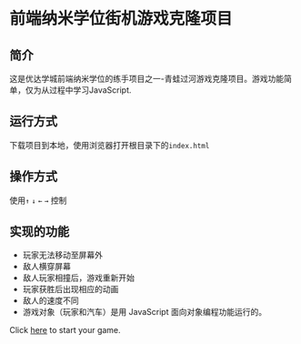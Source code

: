 
# 前端纳米学位街机游戏克隆项目
###
## 简介
这是优达学城前端纳米学位的练手项目之一-青蛙过河游戏克隆项目。游戏功能简单，仅为从过程中学习JavaScript.

## 运行方式
下载项目到本地，使用浏览器打开根目录下的`index.html`

## 操作方式
使用`↑` `↓` `←` `→` 控制

## 实现的功能
* 玩家无法移动至屏幕外
* 敌人横穿屏幕
* 敌人玩家相撞后，游戏重新开始
* 玩家获胜后出现相应的动画
* 敌人的速度不同
* 游戏对象（玩家和汽车）是用 JavaScript 面向对象编程功能运行的。


Click [here](https://wwlr.github.io/agame/) to start your game.
 
